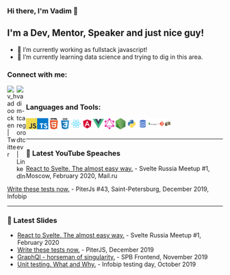 ### Hi there, I'm Vadim 👋

## I'm a Dev, Mentor, Speaker and just nice guy!
- 🔭 I’m currently working as fullstack javascript!
- :microscope: I’m currently learning data science and trying to dig in this area.

### Connect with me:

[<img align="left" alt="v_hadoocken | Twitter" width="22px" src="https://cdn.jsdelivr.net/npm/simple-icons@v3/icons/twitter.svg" />](https://twitter.com/v_hadoocken)
[<img align="left" alt="vadim-tcaregorodtcev | LinkedIn" width="22px" src="https://cdn.jsdelivr.net/npm/simple-icons@v3/icons/linkedin.svg" />](https://www.linkedin.com/in/vadim-tcaregorodtcev/)

<br />

### Languages and Tools:

<img align="left" alt="JavaScript" width="26px" src="https://raw.githubusercontent.com/github/explore/80688e429a7d4ef2fca1e82350fe8e3517d3494d/topics/javascript/javascript.png" />
<img align="left" alt="TypeScript" width="26px" src="https://raw.githubusercontent.com/github/explore/80688e429a7d4ef2fca1e82350fe8e3517d3494d/topics/typescript/typescript.png" />
<img align="left" alt="HTML5" width="26px" src="https://raw.githubusercontent.com/github/explore/80688e429a7d4ef2fca1e82350fe8e3517d3494d/topics/html/html.png" />
<img align="left" alt="CSS3" width="26px" src="https://raw.githubusercontent.com/github/explore/80688e429a7d4ef2fca1e82350fe8e3517d3494d/topics/css/css.png" />
<img align="left" alt="React" width="26px" src="https://raw.githubusercontent.com/github/explore/80688e429a7d4ef2fca1e82350fe8e3517d3494d/topics/react/react.png" />
<img align="left" alt="Angular" width="26px" src="https://raw.githubusercontent.com/github/explore/80688e429a7d4ef2fca1e82350fe8e3517d3494d/topics/angular/angular.png" />

<img align="left" alt="Vue" width="26px" src="https://raw.githubusercontent.com/github/explore/80688e429a7d4ef2fca1e82350fe8e3517d3494d/topics/vue/vue.png" />
<img align="left" alt="GraphQL" width="26px" src="https://raw.githubusercontent.com/github/explore/80688e429a7d4ef2fca1e82350fe8e3517d3494d/topics/graphql/graphql.png" />
<img align="left" alt="Node.js" width="26px" src="https://raw.githubusercontent.com/github/explore/80688e429a7d4ef2fca1e82350fe8e3517d3494d/topics/nodejs/nodejs.png" />
<img align="left" alt="Python" width="26px" src="https://raw.githubusercontent.com/github/explore/80688e429a7d4ef2fca1e82350fe8e3517d3494d/topics/python/python.png" />

<img align="left" alt="SQL" width="26px" src="https://raw.githubusercontent.com/github/explore/80688e429a7d4ef2fca1e82350fe8e3517d3494d/topics/sql/sql.png" />
<img align="left" alt="MongoDB" width="26px" src="https://raw.githubusercontent.com/github/explore/80688e429a7d4ef2fca1e82350fe8e3517d3494d/topics/mongodb/mongodb.png" />

<img align="left" alt="Git" width="26px" src="https://raw.githubusercontent.com/github/explore/80688e429a7d4ef2fca1e82350fe8e3517d3494d/topics/git/git.png" />

<br />
<br />

---

### :loudspeaker:  Latest YouTube Speaches

[React to Svelte. The almost easy way.](https://www.youtube.com/watch?v=FBk5j62O4f0) - Svelte Russia Meetup #1, Moscow, February 2020, Mail.ru

[Write these tests now.](https://youtu.be/04ZkeQHS5kk?t=5737) - PiterJs #43, Saint-Petersburg, December 2019, Infobip

---

### :date:  Latest Slides

- [React to Svelte. The almost easy way.](https://github.com/vtcaregorodtcev/slides/blob/master/react%20to%20svelte%2C%20the%20almost%20easy%20way/Svelte%20Russia%20Meetup%20%231.pdf) - Svelte Russia Meetup #1, February 2020
- [Write these tests now.](https://github.com/vtcaregorodtcev/slides/blob/master/%D0%BD%D0%B0%D0%BF%D0%B8%D1%88%D0%B8%20%D1%82%D1%8B%20%D1%83%D0%B6%D0%B5%20%D1%8D%D1%82%D0%B8%20%D1%82%D0%B5%D1%81%D1%82%D1%8B/%D0%BD%D0%B0%D0%BF%D0%B8%D1%88%D0%B8%20%D1%82%D1%8B%20%D1%83%D0%B6%D0%B5%20%D1%8D%D1%82%D0%B8%20%D1%82%D0%B5%D1%81%D1%82%D1%8B.pdf) - PiterJS, December 2019
- [GraphQl - horseman of singularity.](https://github.com/vtcaregorodtcev/slides/blob/master/graphql%20-%20%D0%B2%D1%81%D0%B0%D0%B4%D0%BD%D0%B8%D0%BA%20%D1%81%D0%B8%D0%BD%D0%B3%D1%83%D0%BB%D1%8F%D1%80%D0%BD%D0%BE%D1%81%D1%82%D0%B8/GraphQL%20%D0%B2%D1%81%D0%B0%D0%B4%D0%BD%D0%B8%D0%BA%20%D1%81%D0%B8%D0%BD%D0%B3%D1%83%D0%BB%D1%8F%D1%80%D0%BD%D0%BE%D1%81%D1%82%D0%B8.pdf) - SPB Frontend, November 2019
- [Unit testing. What and Why.](https://github.com/vtcaregorodtcev/slides/blob/master/unit%20testing.%20what%20and%20why/Unit-testing.%20%20What%20and%20Why..pdf) - Infobip testing day, October 2019
